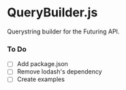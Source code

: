 # QueryBuilder.js

Querystring builder for the Futuring API.

### To Do

- [ ] Add package.json
- [ ] Remove lodash's dependency
- [ ] Create examples
